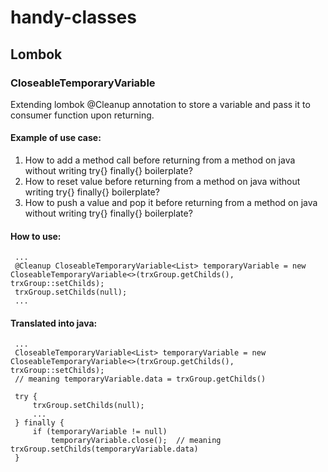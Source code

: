 # handy-classes

## Lombok

### CloseableTemporaryVariable

Extending lombok @Cleanup annotation to store a variable and pass it to consumer function upon returning.

#### Example of use case:
1. How to add a method call before returning from a method on java without writing try{} finally{} boilerplate?
2. How to reset value before returning from a method on java without writing try{} finally{} boilerplate?
3. How to push a value and pop it before returning from a method on java without writing try{} finally{} boilerplate?

#### How to use:

     ...
     @Cleanup CloseableTemporaryVariable<List> temporaryVariable = new CloseableTemporaryVariable<>(trxGroup.getChilds(), trxGroup::setChilds);
     trxGroup.setChilds(null);
     ...

#### Translated into java:

     ...
     CloseableTemporaryVariable<List> temporaryVariable = new CloseableTemporaryVariable<>(trxGroup.getChilds(), trxGroup::setChilds);
     // meaning temporaryVariable.data = trxGroup.getChilds()

     try {
         trxGroup.setChilds(null);
         ...
     } finally {
         if (temporaryVariable != null)
             temporaryVariable.close();  // meaning trxGroup.setChilds(temporaryVariable.data)
     }
